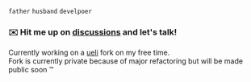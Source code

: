 `father` `husband` `develpoer`

### ✉️ Hit me up on __[discussions](https://github.com/1two3code/1two3code/discussions/categories/messages)__ and let's talk!

Currently working on a [ueli](https://github.com/oliverschwendener/ueli) fork on my free time.  
Fork is currently private because of major refactoring but will be made public soon :tm:
